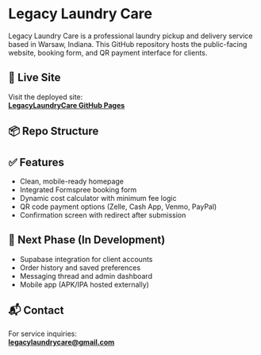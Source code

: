 # Legacy Laundry Care

Legacy Laundry Care is a professional laundry pickup and delivery service based in Warsaw, Indiana. This GitHub repository hosts the public-facing website, booking form, and QR payment interface for clients.

## 🔗 Live Site

Visit the deployed site:  
**[LegacyLaundryCare GitHub Pages](https://christinahban2017.github.io/LegacyLaundryCare/)**

## 📦 Repo Structure


## ✅ Features

- Clean, mobile-ready homepage
- Integrated Formspree booking form
- Dynamic cost calculator with minimum fee logic
- QR code payment options (Zelle, Cash App, Venmo, PayPal)
- Confirmation screen with redirect after submission

## 🚧 Next Phase (In Development)

- Supabase integration for client accounts
- Order history and saved preferences
- Messaging thread and admin dashboard
- Mobile app (APK/IPA hosted externally)

## 📬 Contact

For service inquiries:  
**legacylaundrycare@gmail.com**
